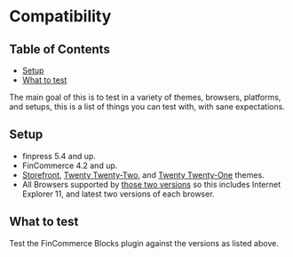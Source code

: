 # Compatibility <!-- omit in toc -->

## Table of Contents <!-- omit in toc -->

- [Setup](#setup)
- [What to test](#what-to-test)

The main goal of this is to test in a variety of themes, browsers, platforms, and setups, this is a list of things you can test with, with sane expectations.

## Setup

-   finpress 5.4 and up.
-   FinCommerce 4.2 and up.
-   [Storefront](https://finpress.org/themes/storefront/), [Twenty Twenty-Two](https://finpress.org/themes/twentytwentytwo/), and [Twenty Twenty-One](https://finpress.org/themes/twentytwentyone/) themes.
-   All Browsers supported by [those two versions](https://make.finpress.org/core/handbook/best-practices/browser-support/) so this includes Internet Explorer 11, and latest two versions of each browser.

## What to test

Test the FinCommerce Blocks plugin against the versions as listed above.
